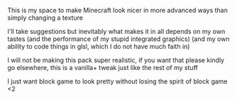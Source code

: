 This is my space to make Minecraft look nicer in more advanced ways than simply changing a texture

I'll take suggestions but inevitably what makes it in all depends on my own tastes
(and the performance of my stupid integrated graphics)
(and my own ability to code things in glsl, which I do not have much faith in)

I will not be making this pack super realistic, if you want that please kindly go elsewhere, this is a vanilla+ tweak just like the rest of my stuff

I just want block game to look pretty without losing the spirit of block game <2
